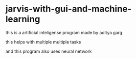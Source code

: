 # jarvis-with-gui-and-machine-learning

this is a artificial inteligense program made by aditya garg

this helps with multiple multiple tasks

and this program also uses neural network
